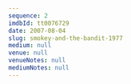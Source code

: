 ```yaml
---
sequence: 2
imdbId: tt0076729
date: 2007-08-04
slug: smokey-and-the-bandit-1977
medium: null
venue: null
venueNotes: null
mediumNotes: null
---
```


